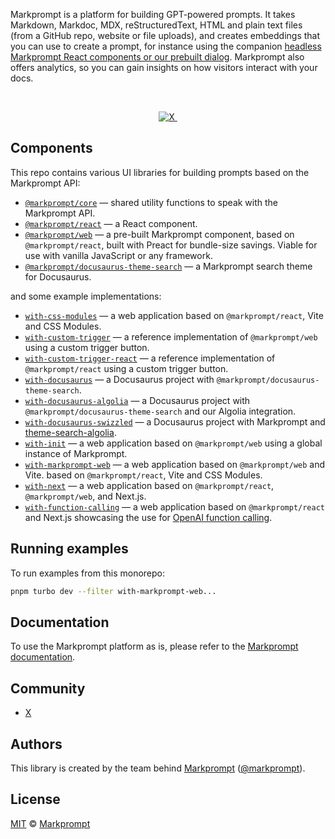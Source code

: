 Markprompt is a platform for building GPT-powered prompts. It takes Markdown,
Markdoc, MDX, reStructuredText, HTML and plain text files (from a GitHub repo,
website or file uploads), and creates embeddings that you can use to create a
prompt, for instance using the companion
[headless Markprompt React components or our prebuilt dialog](https://markprompt.com/docs#components).
Markprompt also offers analytics, so you can gain insights on how visitors
interact with your docs.

<br />

<p align="center">
  <a href="https://x.com/markprompt">
    <img src="https://img.shields.io/twitter/follow/markprompt?style=flat&label=%40markprompt&logo=twitter&color=0bf&logoColor=fff" alt="X" />
  </a>
  <a aria-label="License" href="https://github.com/motifland/markprompt-js/blob/main/LICENSE">
    <img alt="" src="https://badgen.net/npm/license/markprompt">
  </a>
</p>

## Components

This repo contains various UI libraries for building prompts based on the
Markprompt API:

- [`@markprompt/core`](packages/core#readme) — shared utility functions to speak
  with the Markprompt API.
- [`@markprompt/react`](packages/react#readme) — a React component.
- [`@markprompt/web`](packages/web#readme) — a pre-built Markprompt component,
  based on `@markprompt/react`, built with Preact for bundle-size savings.
  Viable for use with vanilla JavaScript or any framework.
- [`@markprompt/docusaurus-theme-search`](packages/docusaurus-theme-search#readme)
  — a Markprompt search theme for Docusaurus.

and some example implementations:

- [`with-css-modules`](examples/with-css-modules#readme) — a web application based on `@markprompt/react`, Vite and CSS Modules.
- [`with-custom-trigger`](examples/with-custom-trigger#readme) — a reference implementation of `@markprompt/web` using a custom trigger button.
- [`with-custom-trigger-react`](examples/with-custom-trigger-react#readme) — a reference implementation of `@markprompt/react` using a custom trigger button.
- [`with-docusaurus`](examples/with-docusaurus#readme) — a Docusaurus project with `@markprompt/docusaurus-theme-search`.
- [`with-docusaurus-algolia`](examples/with-docusaurus-algolia#readme) — a Docusaurus project with `@markprompt/docusaurus-theme-search` and our Algolia
  integration.
- [`with-docusaurus-swizzled`](examples/with-docusaurus-swizzled#readme) — a Docusaurus project with Markprompt and [theme-search-algolia](https://docusaurus.io/docs/api/themes/@docusaurus/theme-search-algolia).
- [`with-init`](examples/with-init#readme) — a web application based on
`@markprompt/web` using a global instance of Markprompt.
- [`with-markprompt-web`](examples/with-markprompt-web#readme) — a web application based on `@markprompt/web` and Vite. based on `@markprompt/react`, Vite and CSS Modules.
- [`with-next`](examples/with-next#readme) — a web application based on `@markprompt/react`, `@markprompt/web`, and Next.js.
- [`with-function-calling`](examples/with-function-calling#readme) — a web application based on `@markprompt/react` and Next.js showcasing the use for [OpenAI function calling](https://platform.openai.com/docs/guides/function-calling).

## Running examples

To run examples from this monorepo:

```sh
pnpm turbo dev --filter with-markprompt-web...
```

## Documentation

To use the Markprompt platform as is, please refer to the
[Markprompt documentation](https://markprompt.com/docs).

## Community

- [X](https://x.com/markprompt)

## Authors

This library is created by the team behind [Markprompt](https://markprompt.com)
([@markprompt](https://x.com/markprompt)).

## License

[MIT](./LICENSE) © [Markprompt](https://markprompt.com)
